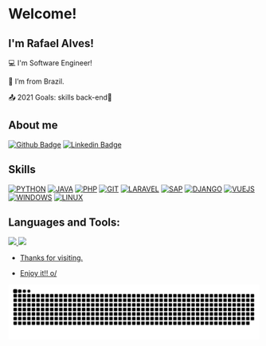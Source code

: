 # Welcome!

 

## I'm Rafael Alves!

:computer: I'm Software Engineer!

:house_with_garden: I’m from Brazil.

:outbox_tray: 2021 Goals: skills back-end🚀 

 
## About me

[![Github Badge](https://img.shields.io/badge/GitHub-100000?style=for-the-badge&logo=github&logoColor=white)]( https://github.com/r7alves) [![Linkedin Badge](https://img.shields.io/badge/LinkedIn-0077B5?style=for-the-badge&logo=linkedin&logoColor=white)](https://www.linkedin.com/in/rafael-alves-99a316b6/)

## Skills

[![PYTHON](https://img.shields.io/badge/Python-3776AB?style=for-the-badge&logo=python&logoColor=white)]()
[![JAVA](https://img.shields.io/badge/Java-ED8B00?style=for-the-badge&logo=java&logoColor=white)]()
[![PHP](https://img.shields.io/badge/PHP-777BB4?style=for-the-badge&logo=php&logoColor=white)]()
[![GIT](https://img.shields.io/badge/Git-E34F26?style=for-the-badge&logo=git&logoColor=white)]()
[![LARAVEL](https://img.shields.io/badge/Laravel-FF2D20?style=for-the-badge&logo=laravel&logoColor=white)]()
[![SAP](https://img.shields.io/badge/SAP-0FAAFF?style=for-the-badge&logo=sap&logoColor=white)]()
[![DJANGO](https://img.shields.io/badge/Django-092E20?style=for-the-badge&logo=django&logoColor=white)]()
[![VUEJS](https://img.shields.io/badge/Vue.js-35495E?style=for-the-badge&logo=vue.js&logoColor=4FC08D)]()
[![WINDOWS](https://img.shields.io/badge/Windows-017AD7?style=for-the-badge&logo=windows&logoColor=white)]()
[![LINUX](https://img.shields.io/badge/Linux-E34F26?style=for-the-badge&logo=linux&logoColor=black)]()


## Languages and Tools:
<div>
<a href="https://github.com/r7alves">
<img height="180em" src="https://github-readme-stats.vercel.app/api/top-langs/?username=r7alves&layout=compact&langs_count=7&theme=dracula"/>
<img height="180em" src="https://github-readme-stats.vercel.app/api?username=r7alves&show_icons=true&theme=dracula&include_all_commits=true&count_private=true"/>
</div>

- Thanks for visiting.

- Enjoy it!! o/
 
 
![](https://github.com/Platane/snk/raw/output/github-contribution-grid-snake.svg)
